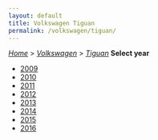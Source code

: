 ```yaml
---
layout: default
title: Volkswagen Tiguan
permalink: /volkswagen/tiguan/
---
```

[*Home*](/) > [*Volkswagen*](/volkswagen/) > [*Tiguan*](/volkswagen/tiguan/)
**Select year**
- [2009](/volkswagen/tiguan/2009/)
- [2010](/volkswagen/tiguan/2010/)
- [2011](/volkswagen/tiguan/2011/)
- [2012](/volkswagen/tiguan/2012/)
- [2013](/volkswagen/tiguan/2013/)
- [2014](/volkswagen/tiguan/2014/)
- [2015](/volkswagen/tiguan/2015/)
- [2016](/volkswagen/tiguan/2016/)